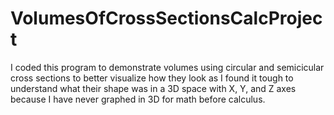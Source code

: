 # VolumesOfCrossSectionsCalcProject
I coded this program to demonstrate volumes using circular and semicicular cross sections to better visualize how they look as I found it tough to understand what their shape was in a 3D space with X, Y, and Z axes because I have never graphed in 3D for math before calculus.
